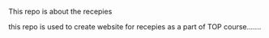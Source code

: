 This repo is about the recepies

this repo is used to create website for recepies as a part of TOP course.......